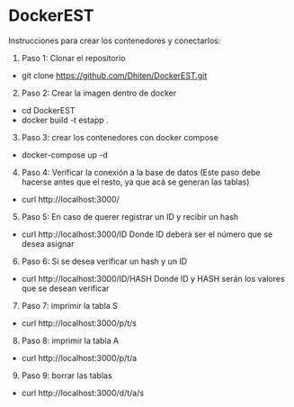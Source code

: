 # DockerEST  
Instrucciones para crear los contenedores y conectarlos:
1. Paso 1: Clonar el repositorio 
* git clone https://github.com/Dhiten/DockerEST.git
2. Paso 2: Crear la imagen dentro de docker
* cd DockerEST
* docker build -t estapp .
3. Paso 3: crear los contenedores con docker compose
* docker-compose up -d
4. Paso 4: Verificar la conexión a la base de datos (Este paso debe hacerse antes que el resto, ya que acá se generan las tablas)
* curl http://localhost:3000/ 
5. Paso 5: En caso de querer registrar un ID y recibir un hash
* curl http://localhost:3000/ID Donde ID deberá ser el número que se desea asignar
6. Paso 6: Si se desea verificar un hash y un ID
* curl http://localhost:3000/ID/HASH Donde ID y HASH serán los valores que se desean verificar
7. Paso 7: imprimir la tabla S 
* curl http://localhost:3000/p/t/s
8. Paso 8: imprimir la tabla A 
* curl http://localhost:3000/p/t/a
9. Paso 9: borrar las tablas 
* curl http://localhost:3000/d/t/a/s
